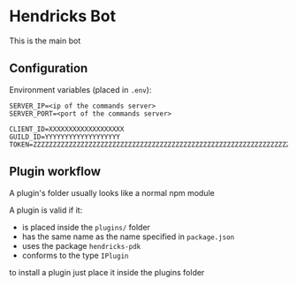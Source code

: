 # Hendricks Bot

This is the main bot

## Configuration

Environment variables (placed in `.env`):

```
SERVER_IP=<ip of the commands server>
SERVER_PORT=<port of the commands server>

CLIENT_ID=XXXXXXXXXXXXXXXXXXX
GUILD_ID=YYYYYYYYYYYYYYYYYYY
TOKEN=ZZZZZZZZZZZZZZZZZZZZZZZZZZZZZZZZZZZZZZZZZZZZZZZZZZZZZZZZZZZZZZZZZZZZZZZZ
```

## Plugin workflow

A plugin's folder usually looks like a normal npm module

A plugin is valid if it:

-   is placed inside the `plugins/` folder
-   has the same name as the name specified in `package.json`
-   uses the package `hendricks-pdk`
-   conforms to the type `IPlugin`

to install a plugin just place it inside the plugins folder
